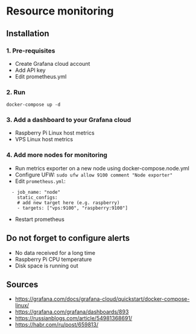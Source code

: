 # Resource monitoring

## Installation
### 1. Pre-requisites
- Create Grafana cloud account
- Add API key
- Edit prometheus.yml 

### 2. Run
```shell
docker-compose up -d
```

### 3. Add a dashboard to your Grafana cloud
- Raspberry Pi Linux host metrics
- VPS Linux host metrics

### 4. Add more nodes for monitoring
- Run metrics exporter on a new node using docker-compose.node.yml
- Configure UFW: `sudo ufw allow 9100 comment "Node exporter"`
- Edit `prometheus.yml`:
```shell
  - job_name: "node"
    static_configs:
    # add new target here (e.g. raspberry)
    - targets: ["vps:9100", "raspberry:9100"]
```
- Restart prometheus

## Do not forget to configure alerts
- No data received for a long time
- Raspberry Pi CPU temperature
- Disk space is running out

## Sources
- https://grafana.com/docs/grafana-cloud/quickstart/docker-compose-linux/
- https://grafana.com/grafana/dashboards/893
- https://russianblogs.com/article/54981368691/
- https://habr.com/ru/post/659813/
